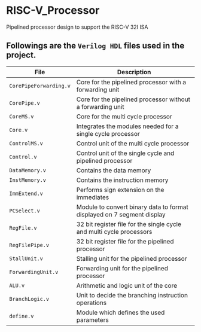 # RISC-V_Processor
Pipelined processor design to support the RISC-V 32I ISA

## Followings are the **`Verilog HDL`** files used in the project.

| File | Description |
| --- | --- |
| `CorePipeForwarding.v` | Core for the pipelined processor with a forwarding unit |
| `CorePipe.v` | Core for the pipelined processor without a forwarding unit |
| `CoreMS.v` | Core for the multi cycle processor |
| `Core.v` | Integrates the modules needed for a single cycle processor |
| `ControlMS.v` | Control unit of the multi cycle processor |
| `Control.v` | Control unit of the single cycle and pipelined processor |
| `DataMemory.v` | Contains the data memory |
| `InstMemory.v` | Contains the instruction memory |
| `ImmExtend.v` | Performs sign extension on the immediates |
| `PCSelect.v` | Module to convert binary data to format displayed on 7 segment display |
| `RegFile.v` | 32 bit register file for the single cycle and multi cycle processors |
| `RegFilePipe.v` | 32 bit register file for the pipelined processor |
| `StallUnit.v` | Stalling unit for the pipelined processor |
| `ForwardingUnit.v` | Forwarding unit for the pipelined processor |
| `ALU.v` | Arithmetic and logic unit of the core |
| `BranchLogic.v` | Unit to decide the branching instruction operations |
| `define.v` | Module which defines the used parameters |
